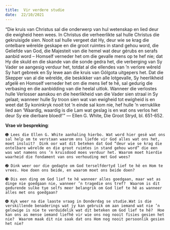 ```yaml
---
title:  Vir verdere studie
date:  22/10/2021
---
```


“Die kruis van Christus sal die onderwerp van hul wetenskap en lied deur die ewigheid heen wees. In Christus die verheerlikte sal hulle Christus die gekruisigde sien. Nooit sal hulle vergeet dat Hy, deur wie se krag die ontelbare wêrelde geskape en die groot ruimtes in stand gehou word, die Geliefde van God, die Majesteit van die hemel wat deur gérubs en serafs aanbid word – Homself verneder het om die gevalle mens op te hef nie;  dat Hy die skuld en die skande van die sonde gedra het, die verberging van Sy Vader se aangesig verduur het, totdat al die ellendes van ’n verlore wêreld Sy hart gebreek en Sy lewe aan die kruis van Gólgota uitgepers het.  Dat die Skepper van al die wêrelde, die beskikker van alle lotgevalle, Sy heerlikheid afgelê en Homself verneder het om die mens lief te hê, sal gedurig die verbasing en die aanbidding van die heelal uitlok.  Wanneer die verlostes hulle Verlosser aanskou en die heerlikheid van die Vader sien straal in Sy gelaat;  wanneer hulle Sy troon sien wat van ewigheid tot ewigheid is en weet dat Sy koninkryk nooit tot ’n einde sal kom nie, hef hulle ’n verruklike lied aan ‘Waardig, waardig is die Lam wat geslag is en wat ons verlos het deur Sy eie dierbare bloed!’” — Ellen G. White, Die Groot Stryd, bl. 651-652.

**Vrae vir bespreking**:

`➊ Lees die Ellen G. White aanhaling hierbo. Wat word hier gesê wat ons sal help om te verstaan waarom ons liefde vir God alles wat ons het, moet insluit?  Dink oor wat dit beteken dat God “deur wie se krag die ontelbare wêrelde en die groot ruimtes in stand gehou word” die een was wat namens ons ’n kruisdood moes verduur het. Waarom moet hierdie waarheid die fondament van ons verhouding met God wees? `

`➋ Dink weer oor die gedagte om God terselfdertyd lief te hê en Hom te vrees. Hoe doen ons beide, en waarom moet ons beide doen? `

`➌ Dis een ding om God lief te hê wanneer alles goedgaan, maar wat as dinge nie goedgaan nie, wanneer ’n tragedie ons tref?  Waarom is dit gedurende sulke tye selfs meer belangrik om God lief te hê as wanneer alles met ons goedgaan? `

`➍ Kyk weer na die laaste vraag in Donderdag se studie.Wat is die verskillende benaderings wat jy kan gebruik om aan iemand wat nie ’n gelowige is nie te verduidelik wat dit beteken om God lief te hê?  Hoe kan ons as mense iemand liefhê vir wie ons nog nooit fisies gesien het nie?  Waarom maak dit nie saak dat ons Hom nog nooit persoonlik gesien het nie? `